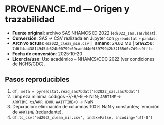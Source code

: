 # PROVENANCE.md — Origen y trazabilidad

- **Fuente original**: archivo SAS NHAMCS ED 2022 (`ed2022_sas.sas7bdat`).  
- **Conversión**: SAS → CSV realizada en Jupyter con `pyreadstat` + `pandas`.  
- **Archivo actual**: `ed2022_clean_min.csv` | **Tamaño**: 24.82 MB | **SHA256**: `7d6fbba43814945bb624b00799a69caddd4d015979942b37165d0c7d9ea9fffc`  
- **Fecha de conversión**: 2025-10-20  
- **Licencia/uso**: Uso académico – NHAMCS/CDC 2022 (ver condiciones de NCHS/CDC).

## Pasos reproducibles
1. `df, meta = pyreadstat.read_sas7bdat('ed2022_sas.sas7bdat')`
2. Limpieza mínima: códigos -7/-8/-9 → NaN; `ARRTIME` → `ARRTIME_ts`/`ARR_HOUR`; `WAITTIME<0` → NaN.
3. Depuración: eliminación de columnas 100% NaN y constantes; remoción de `ARRTIME` (redundante).
4. `df.to_csv('ed2022_clean_min.csv', index=False, encoding='utf-8')`

